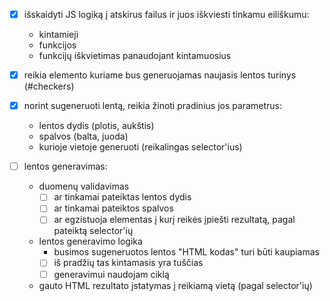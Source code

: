 - [x] išskaidyti JS logiką į atskirus failus ir juos iškviesti tinkamu eiliškumu:
    - kintamieji
    - funkcijos
    - funkcijų iškvietimas panaudojant kintamuosius

- [x] reikia elemento kuriame bus generuojamas naujasis lentos turinys (#checkers)

- [x] norint sugeneruoti lentą, reikia žinoti pradinius jos parametrus:
    - lentos dydis (plotis, aukštis)
    - spalvos (balta, juoda)
    - kurioje vietoje generuoti (reikalingas selector'ius)

- [ ] lentos generavimas:
    - duomenų validavimas
        - [ ] ar tinkamai pateiktas lentos dydis
        - [ ] ar tinkamai pateiktos spalvos
        - [ ] ar egzistuoja elementas į kurį reikės įpiešti rezultatą, pagal pateiktą selector'ių
    - lentos generavimo logika
        - busimos sugeneruotos lentos "HTML kodas" turi būti kaupiamas
        - [ ] iš pradžių tas kintamasis yra tuščias
        - [ ] generavimui naudojam ciklą
    - gauto HTML rezultato įstatymas į reikiamą vietą (pagal selector'ių)